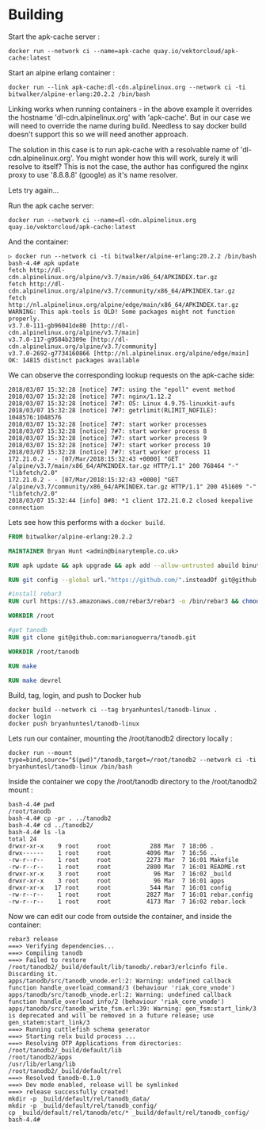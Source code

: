 # Building 

Start the apk-cache server :

```
docker run --network ci --name=apk-cache quay.io/vektorcloud/apk-cache:latest
```

Start an alpine erlang container :

```
docker run --link apk-cache:dl-cdn.alpinelinux.org --network ci -ti bitwalker/alpine-erlang:20.2.2 /bin/bash
```

Linking works when running containers - in the above example it overrides the hostname 'dl-cdn.alpinelinux.org' with 'apk-cache'.
But in our case we will need to override the name during build.
Needless to say docker build doesn't support this so we will need another approach.

The solution in this case is to run apk-cache with a resolvable name of 'dl-cdn.alpinelinux.org'.
You might wonder how this will work, surely it will resolve to itself? 
This is not the case, the author has configured the nginx proxy to use '8.8.8.8' (google) as it's name resolver.

Lets try again... 

Run the apk cache server:

```
docker run --network ci --name=dl-cdn.alpinelinux.org quay.io/vektorcloud/apk-cache:latest
```

And the container:

```
▷ docker run --network ci -ti bitwalker/alpine-erlang:20.2.2 /bin/bash
bash-4.4# apk update
fetch http://dl-cdn.alpinelinux.org/alpine/v3.7/main/x86_64/APKINDEX.tar.gz
fetch http://dl-cdn.alpinelinux.org/alpine/v3.7/community/x86_64/APKINDEX.tar.gz
fetch http://nl.alpinelinux.org/alpine/edge/main/x86_64/APKINDEX.tar.gz
WARNING: This apk-tools is OLD! Some packages might not function properly.
v3.7.0-111-gb96041de80 [http://dl-cdn.alpinelinux.org/alpine/v3.7/main]
v3.7.0-117-g9584b2309e [http://dl-cdn.alpinelinux.org/alpine/v3.7/community]
v3.7.0-2692-g7734160866 [http://nl.alpinelinux.org/alpine/edge/main]
OK: 14815 distinct packages available
```

We can observe the corresponding lookup requests on the apk-cache side: 

```
2018/03/07 15:32:28 [notice] 7#7: using the "epoll" event method
2018/03/07 15:32:28 [notice] 7#7: nginx/1.12.2
2018/03/07 15:32:28 [notice] 7#7: OS: Linux 4.9.75-linuxkit-aufs
2018/03/07 15:32:28 [notice] 7#7: getrlimit(RLIMIT_NOFILE): 1048576:1048576
2018/03/07 15:32:28 [notice] 7#7: start worker processes
2018/03/07 15:32:28 [notice] 7#7: start worker process 8
2018/03/07 15:32:28 [notice] 7#7: start worker process 9
2018/03/07 15:32:28 [notice] 7#7: start worker process 10
2018/03/07 15:32:28 [notice] 7#7: start worker process 11
172.21.0.2 - - [07/Mar/2018:15:32:43 +0000] "GET /alpine/v3.7/main/x86_64/APKINDEX.tar.gz HTTP/1.1" 200 768464 "-" "libfetch/2.0"
172.21.0.2 - - [07/Mar/2018:15:32:43 +0000] "GET /alpine/v3.7/community/x86_64/APKINDEX.tar.gz HTTP/1.1" 200 451609 "-" "libfetch/2.0"
2018/03/07 15:32:44 [info] 8#8: *1 client 172.21.0.2 closed keepalive connection

```

Lets see how this performs with a `docker build`.

```Dockerfile
FROM bitwalker/alpine-erlang:20.2.2 

MAINTAINER Bryan Hunt <admin@binarytemple.co.uk>

RUN apk update && apk upgrade && apk add --allow-untrusted abuild binutils build-base ccache cmake cmake-doc gcc git snappy-dev

RUN git config --global url."https://github.com/".insteadOf git@github.com: ; git config --global url."https://".insteadOf git://

#install rebar3
RUN curl https://s3.amazonaws.com/rebar3/rebar3 -o /bin/rebar3 && chmod 755 /bin/rebar3

WORKDIR /root

#get tanodb 
RUN git clone git@github.com:marianoguerra/tanodb.git

WORKDIR /root/tanodb

RUN make 

RUN make devrel

```
Build, tag, login, and push to Docker hub

```
docker build --network ci --tag bryanhuntesl/tanodb-linux .
docker login
docker push bryanhuntesl/tanodb-linux
```

Lets run our container, mounting the /root/tanodb2 directory locally :

```                                                                                                                                                                        
docker run --mount type=bind,source="$(pwd)"/tanodb,target=/root/tanodb2 --network ci -ti bryanhuntesl/tanodb-linux /bin/bash
```

Inside the container we copy the /root/tanodb directory to the /root/tanodb2 mount :

```
bash-4.4# pwd                                                                                                                                                                     
/root/tanodb                                                                                                                                                                      
bash-4.4# cp -pr . ../tanodb2
bash-4.4# cd ../tanodb2/
bash-4.4# ls -la                                                                                                                                                    
total 24
drwxr-xr-x    9 root     root           288 Mar  7 18:06 .
drwx------    1 root     root          4096 Mar  7 16:56 ..
-rw-r--r--    1 root     root          2273 Mar  7 16:01 Makefile
-rw-r--r--    1 root     root          2800 Mar  7 16:01 README.rst
drwxr-xr-x    3 root     root            96 Mar  7 16:02 _build
drwxr-xr-x    3 root     root            96 Mar  7 16:01 apps
drwxr-xr-x   17 root     root           544 Mar  7 16:01 config
-rw-r--r--    1 root     root          2827 Mar  7 16:01 rebar.config
-rw-r--r--    1 root     root          4173 Mar  7 16:02 rebar.lock
```

Now we can edit our code from outside the container, and inside the container:  

```                                                                                                                                                                        bash-4.4# make
rebar3 release
===> Verifying dependencies...
===> Compiling tanodb
===> Failed to restore /root/tanodb2/_build/default/lib/tanodb/.rebar3/erlcinfo file. Discarding it.
apps/tanodb/src/tanodb_vnode.erl:2: Warning: undefined callback function handle_overload_command/3 (behaviour 'riak_core_vnode') 
apps/tanodb/src/tanodb_vnode.erl:2: Warning: undefined callback function handle_overload_info/2 (behaviour 'riak_core_vnode')
apps/tanodb/src/tanodb_write_fsm.erl:39: Warning: gen_fsm:start_link/3 is deprecated and will be removed in a future release; use gen_statem:start_link/3 
===> Running cuttlefish schema generator                        
===> Starting relx build process ...
===> Resolving OTP Applications from directories:
/root/tanodb2/_build/default/lib                                                                                                                                        
/root/tanodb2/apps
/usr/lib/erlang/lib
/root/tanodb2/_build/default/rel
===> Resolved tanodb-0.1.0
===> Dev mode enabled, release will be symlinked
===> release successfully created!
mkdir -p _build/default/rel/tanodb_data/
mkdir -p _build/default/rel/tanodb_config/
cp _build/default/rel/tanodb/etc/* _build/default/rel/tanodb_config/
bash-4.4#
```
